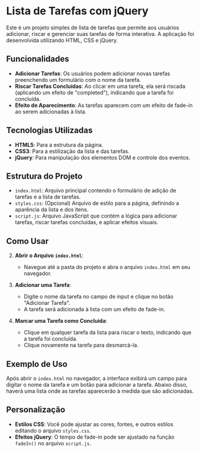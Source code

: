 # Lista de Tarefas com jQuery

Este é um projeto simples de lista de tarefas que permite aos usuários adicionar, riscar e gerenciar suas tarefas de forma interativa. A aplicação foi desenvolvida utilizando HTML, CSS e jQuery.

## Funcionalidades

- **Adicionar Tarefas**: Os usuários podem adicionar novas tarefas preenchendo um formulário com o nome da tarefa.
- **Riscar Tarefas Concluídas**: Ao clicar em uma tarefa, ela será riscada (aplicando um efeito de "completed"), indicando que a tarefa foi concluída.
- **Efeito de Aparecimento**: As tarefas aparecem com um efeito de fade-in ao serem adicionadas à lista.

## Tecnologias Utilizadas

- **HTML5**: Para a estrutura da página.
- **CSS3**: Para a estilização da lista e das tarefas.
- **jQuery**: Para manipulação dos elementos DOM e controle dos eventos.

## Estrutura do Projeto

- `index.html`: Arquivo principal contendo o formulário de adição de tarefas e a lista de tarefas.
- `styles.css`: (Opcional) Arquivo de estilo para a página, definindo a aparência da lista e dos itens.
- `script.js`: Arquivo JavaScript que contém a lógica para adicionar tarefas, riscar tarefas concluídas, e aplicar efeitos visuais.

## Como Usar

2. **Abrir o Arquivo `index.html`**:
   - Navegue até a pasta do projeto e abra o arquivo `index.html` em seu navegador.

3. **Adicionar uma Tarefa**:
   - Digite o nome da tarefa no campo de input e clique no botão "Adicionar Tarefa".
   - A tarefa será adicionada à lista com um efeito de fade-in.

4. **Marcar uma Tarefa como Concluída**:
   - Clique em qualquer tarefa da lista para riscar o texto, indicando que a tarefa foi concluída.
   - Clique novamente na tarefa para desmarcá-la.

## Exemplo de Uso

Após abrir o `index.html` no navegador, a interface exibirá um campo para digitar o nome da tarefa e um botão para adicionar a tarefa. Abaixo disso, haverá uma lista onde as tarefas aparecerão à medida que são adicionadas.

## Personalização

- **Estilos CSS**: Você pode ajustar as cores, fontes, e outros estilos editando o arquivo `styles.css`.
- **Efeitos jQuery**: O tempo de fade-in pode ser ajustado na função `fadeIn()` no arquivo `script.js`.